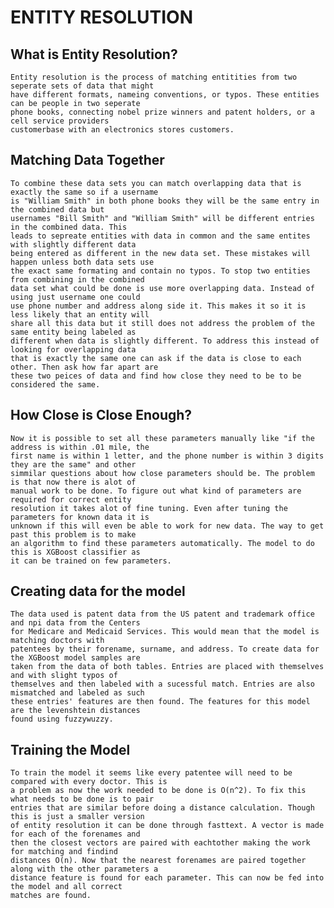# ENTITY RESOLUTION

## What is Entity Resolution?
    Entity resolution is the process of matching entitities from two seperate sets of data that might
    have different formats, nameing conventions, or typos. These entities can be people in two seperate 
    phone books, connecting nobel prize winners and patent holders, or a cell service providers 
    customerbase with an electronics stores customers. 

## Matching Data Together
    To combine these data sets you can match overlapping data that is exactly the same so if a username 
    is "William Smith" in both phone books they will be the same entry in the combined data but 
    usernames "Bill Smith" and "William Smith" will be different entries in the combined data. This 
    leads to sepreate entities with data in common and the same entites with slightly different data 
    being entered as different in the new data set. These mistakes will happen unless both data sets use 
    the exact same formating and contain no typos. To stop two entities from combining in the combined 
    data set what could be done is use more overlapping data. Instead of using just username one could 
    use phone number and address along side it. This makes it so it is less likely that an entity will 
    share all this data but it still does not address the problem of the same entity being labeled as 
    different when data is slightly different. To address this instead of looking for overlapping data 
    that is exactly the same one can ask if the data is close to each other. Then ask how far apart are 
    these two peices of data and find how close they need to be to be considered the same. 

## How Close is Close Enough?    
    Now it is possible to set all these parameters manually like "if the address is within .01 mile, the 
    first name is within 1 letter, and the phone number is within 3 digits they are the same" and other 
    simmilar questions about how close parameters should be. The problem is that now there is alot of 
    manual work to be done. To figure out what kind of parameters are required for correct entity 
    resolution it takes alot of fine tuning. Even after tuning the parameters for known data it is 
    unknown if this will even be able to work for new data. The way to get past this problem is to make 
    an algorithm to find these parameters automatically. The model to do this is XGBoost classifier as 
    it can be trained on few parameters. 

## Creating data for the model
    The data used is patent data from the US patent and trademark office and npi data from the Centers 
    for Medicare and Medicaid Services. This would mean that the model is matching doctors with 
    patentees by their forename, surname, and address. To create data for the XGBoost model samples are 
    taken from the data of both tables. Entries are placed with themselves and with slight typos of 
    themselves and then labeled with a sucessful match. Entries are also mismatched and labeled as such 
    these entries' features are then found. The features for this model are the levenshtein distances 
    found using fuzzywuzzy.
    
## Training the Model
    To train the model it seems like every patentee will need to be compared with every doctor. This is 
    a problem as now the work needed to be done is O(n^2). To fix this what needs to be done is to pair 
    entries that are similar before doing a distance calculation. Though this is just a smaller version 
    of entity resolution it can be done through fasttext. A vector is made for each of the forenames and 
    then the closest vectors are paired with eachtother making the work for matching and findind 
    distances O(n). Now that the nearest forenames are paired together along with the other parameters a 
    distance feature is found for each parameter. This can now be fed into the model and all correct 
    matches are found.